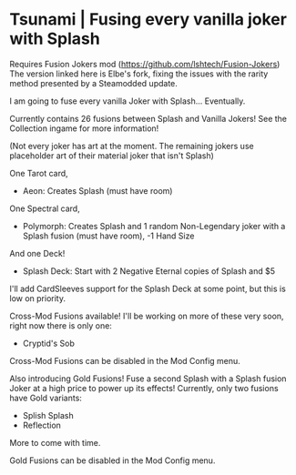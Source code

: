 # Tsunami | Fusing every vanilla joker with Splash

Requires Fusion Jokers mod (https://github.com/lshtech/Fusion-Jokers)
The version linked here is Elbe's fork, fixing the issues with the rarity method presented by a Steamodded update.

I am going to fuse every vanilla Joker with Splash... Eventually.

Currently contains 26 fusions between Splash and Vanilla Jokers! See the Collection ingame for more information!

(Not every joker has art at the moment. The remaining jokers use placeholder art of their material joker that isn't Splash)

One Tarot card,
- Aeon: Creates Splash (must have room)

One Spectral card,
- Polymorph: Creates Splash and 1 random Non-Legendary joker with a Splash fusion (must have room), -1 Hand Size

And one Deck!
- Splash Deck: Start with 2 Negative Eternal copies of Splash and $5

I'll add CardSleeves support for the Splash Deck at some point, but this is low on priority.

Cross-Mod Fusions available! I'll be working on more of these very soon, right now there is only one:
- Cryptid's Sob

Cross-Mod Fusions can be disabled in the Mod Config menu.

Also introducing Gold Fusions! Fuse a second Splash with a Splash fusion Joker at a high price to power up its effects! Currently, only two fusions have Gold variants:
- Splish Splash
- Reflection

More to come with time.

Gold Fusions can be disabled in the Mod Config menu.
